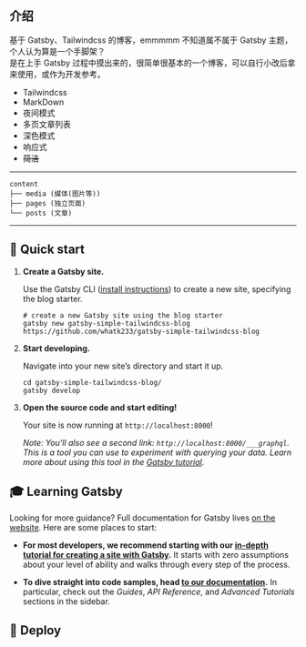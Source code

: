 ## 介绍
基于 Gatsby、Tailwindcss 的博客，emmmmm 不知道属不属于 Gatsby 主题，个人认为算是一个手脚架？  
是在上手 Gatsby 过程中摸出来的，很简单很基本的一个博客，可以自行小改后拿来使用，或作为开发参考。

* Tailwindcss
* MarkDown
* 夜间模式
* 多页文章列表
* 深色模式
* 响应式
* ~~简洁~~

---
    content
    ├── media (媒体(图片等))
    ├── pages (独立页面)
    └── posts (文章)
---

## 🚀 Quick start

1.  **Create a Gatsby site.**

    Use the Gatsby CLI ([install instructions](https://www.gatsbyjs.com/docs/tutorial/part-0/#gatsby-cli)) to create a new site, specifying the blog starter.

    ```shell
    # create a new Gatsby site using the blog starter
    gatsby new gatsby-simple-tailwindcss-blog https://github.com/whatk233/gatsby-simple-tailwindcss-blog
    ```

1.  **Start developing.**

    Navigate into your new site’s directory and start it up.

    ```shell
    cd gatsby-simple-tailwindcss-blog/
    gatsby develop
    ```

1.  **Open the source code and start editing!**

    Your site is now running at `http://localhost:8000`!

    _Note: You'll also see a second link: _`http://localhost:8000/___graphql`_. This is a tool you can use to experiment with querying your data. Learn more about using this tool in the [Gatsby tutorial](https://www.gatsbyjs.com/tutorial/part-five/#introducing-graphiql)._


## 🎓 Learning Gatsby

Looking for more guidance? Full documentation for Gatsby lives [on the website](https://www.gatsbyjs.com/). Here are some places to start:

- **For most developers, we recommend starting with our [in-depth tutorial for creating a site with Gatsby](https://www.gatsbyjs.com/tutorial/).** It starts with zero assumptions about your level of ability and walks through every step of the process.

- **To dive straight into code samples, head [to our documentation](https://www.gatsbyjs.com/docs/).** In particular, check out the _Guides_, _API Reference_, and _Advanced Tutorials_ sections in the sidebar.

## 💫 Deploy
